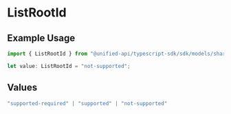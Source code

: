 # ListRootId

## Example Usage

```typescript
import { ListRootId } from "@unified-api/typescript-sdk/sdk/models/shared";

let value: ListRootId = "not-supported";
```

## Values

```typescript
"supported-required" | "supported" | "not-supported"
```